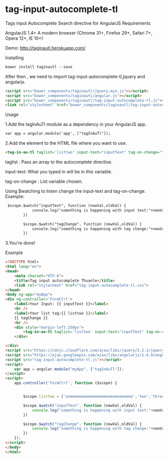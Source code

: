 # tag-input-autocomplete-tl
Tags input Autocomplete Search directive for AngularJS
Requirements

AngularJS 1.4+
A modern browser (Chrome 31+, Firefox 29+, Safari 7+, Opera 12+, IE 10+)

Demo: http://taginautl.herokuapp.com/

Installing
```html
bower install taginautl --save
```

After then , we need to import tag-input-autocomplete-tl,jquery and angularjs.


```html
<script src="bower_components/taginautl/jquery.min.js"></script>
<script src="bower_components/taginautl/angular.js"></script>
<script src="bower_components/taginautl/tag-input-autocomplete-tl.js"></script>
<link rel="stylesheet" href="bower_components/taginautl/tag-input-autocomplete-tl.css">
```

Usage

1.Add the tagInAuTl module as a dependency in your AngularJS app.

```html
var app = angular.module('app', ["tagInAuTl"]);
```

2.Add the element <tag-in-au-t /> to the HTML file where you want to use.

```html
<tag-in-au-tl taglist='listtwo' input-text="inputText" tag-on-change="tagChange"></tag-in-au-tl>
```
taglist : Pass an array to the autocomplete directive.

input-text: What you typed in will be in this variable.

tag-on-change : List variable chosen.

Using $watching to listen change the input-text and tag-on-change.
Example: 
```html
 $scope.$watch("inputText", function (newVal,oldVal) {
            console.log("something is happening with input text:"+newVal);
        })

        $scope.$watch("tagChange", function (newVal,oldVal) {
            console.log("something is happening with tag change:"+newVal);
        })
```

3.You're done!




Example
```html
<!DOCTYPE html>
<html lang="en">
<head>
    <meta charset="UTF-8">
    <title>Tag input autocomplete Thuanle</title>
    <link rel="stylesheet" href="tag-input-autocomplete-tl.css">
</head>
<body ng-app="myApp">
<div ng-controller='FormCtrl'>
    <label>Your Input: {{ inputText }}</label>
    <br />
    <label>Your list tag:{{ listtwo }}</label>
    {{ tagChange }}
    <br />
    <div style="margin-left:250px">
        <tag-in-au-tl taglist='listtwo' input-text="inputText" tag-on-change="tagChange"></tag-in-au-tl>
    </div>

</div>
<script src="https://cdnjs.cloudflare.com/ajax/libs/jquery/2.2.1/jquery.min.js"></script>
<script src="https://ajax.googleapis.com/ajax/libs/angularjs/1.4.9/angular.min.js"></script>
<script src="tag-input-autocomplete-tl.js"></script>
<script>
    var app = angular.module("myApp", ["tagInAuTl"]);
</script>
<script>
    app.controller('FormCtrl', function ($scope) {


        $scope.listtwo = ['oneeeeeeeeeeeeeeeeeeeeeeeeeeee','two','three'];

        $scope.$watch("inputText", function (newVal,oldVal) {
            console.log("something is happening with input text:"+newVal);
        })

        $scope.$watch("tagChange", function (newVal,oldVal) {
            console.log("something is happening with tag change:"+newVal);
        })
    });
</script>
</body>
</html>
```
